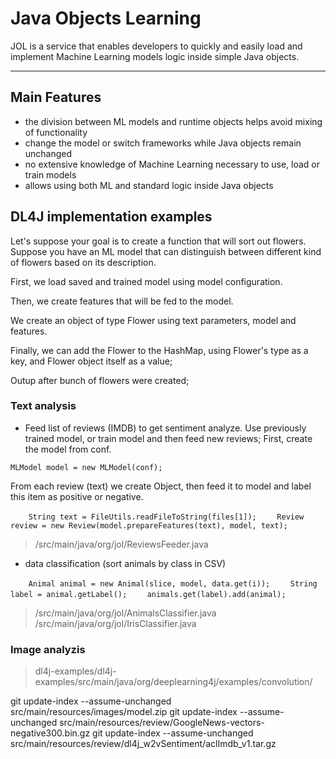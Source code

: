 # Java Objects Learning

JOL is a service that enables developers to quickly and easily load and implement Machine Learning models logic inside simple Java objects.

---
## Main Features

- the division between ML models and runtime objects helps avoid mixing of functionality
- change the model or switch frameworks while Java objects remain unchanged
- no extensive knowledge of Machine Learning necessary to use, load or train models
- allows using both ML and standard logic inside Java objects

## DL4J implementation examples
Let's suppose your goal is to create a function that will sort out flowers. Suppose you have an ML model that can distinguish between different kind of flowers based on its description.

First, we load saved and trained model using model configuration.

Then,  we create features that will be fed to the model.

We create an object of type Flower using text parameters, model and features.

Finally, we can add the Flower to the HashMap, using Flower's type as a key, and Flower object itself as a value;

Outup after bunch of flowers were created;

### Text analysis

 - Feed list of reviews (IMDB) to get sentiment analyze. Use previously trained model, or train model and then feed new reviews;
First, create the model from conf. 

`MLModel model = new MLModel(conf);`

From each review (text) we create Object, then feed it to model and label this item as positive or negative.

`    String text = FileUtils.readFileToString(files[1]);`
`    Review review = new Review(model.prepareFeatures(text), model, text);`

> /src/main/java/org/jol/ReviewsFeeder.java

- data classification (sort animals by class in CSV)

`    Animal animal = new Animal(slice, model, data.get(i));`
`    String label = animal.getLabel();`
`    animals.get(label).add(animal);` 

> /src/main/java/org/jol/AnimalsClassifier.java
> /src/main/java/org/jol/IrisClassifier.java


### Image analyzis

> dl4j-examples/dl4j-examples/src/main/java/org/deeplearning4j/examples/convolution/

git update-index --assume-unchanged src/main/resources/images/model.zip
git update-index --assume-unchanged src/main/resources/review/GoogleNews-vectors-negative300.bin.gz
git update-index --assume-unchanged src/main/resources/review/dl4j_w2vSentiment/aclImdb_v1.tar.gz